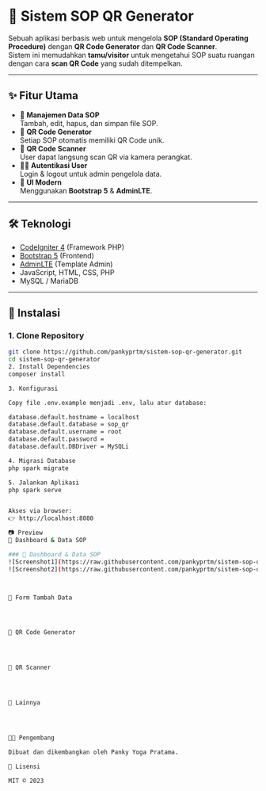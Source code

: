 # 📌 Sistem SOP QR Generator

Sebuah aplikasi berbasis web untuk mengelola **SOP (Standard Operating Procedure)** dengan **QR Code Generator** dan **QR Code Scanner**.  
Sistem ini memudahkan **tamu/visitor** untuk mengetahui SOP suatu ruangan dengan cara **scan QR Code** yang sudah ditempelkan.

---

## ✨ Fitur Utama
- 📄 **Manajemen Data SOP**  
  Tambah, edit, hapus, dan simpan file SOP.
- 🔗 **QR Code Generator**  
  Setiap SOP otomatis memiliki QR Code unik.
- 📱 **QR Code Scanner**  
  User dapat langsung scan QR via kamera perangkat.
- 👨‍💻 **Autentikasi User**  
  Login & logout untuk admin pengelola data.
- 🎨 **UI Modern**  
  Menggunakan **Bootstrap 5** & **AdminLTE**.

---

## 🛠️ Teknologi
- [CodeIgniter 4](https://codeigniter.com/) (Framework PHP)
- [Bootstrap 5](https://getbootstrap.com/) (Frontend)
- [AdminLTE](https://adminlte.io/) (Template Admin)
- JavaScript, HTML, CSS, PHP
- MySQL / MariaDB

---

## 🚀 Instalasi

### 1. Clone Repository
```bash
git clone https://github.com/pankyprtm/sistem-sop-qr-generator.git
cd sistem-sop-qr-generator
2. Install Dependencies
composer install

3. Konfigurasi

Copy file .env.example menjadi .env, lalu atur database:

database.default.hostname = localhost
database.default.database = sop_qr
database.default.username = root
database.default.password =
database.default.DBDriver = MySQLi

4. Migrasi Database
php spark migrate

5. Jalankan Aplikasi
php spark serve


Akses via browser:
👉 http://localhost:8080

📷 Preview
🔹 Dashboard & Data SOP

### 🔹 Dashboard & Data SOP
![Screenshot1](https://raw.githubusercontent.com/pankyprtm/sistem-sop-qr-generator/main/docs/img/Screenshot1.png)
![Screenshot2](https://raw.githubusercontent.com/pankyprtm/sistem-sop-qr-generator/main/docs/img/Screenshot2.png)



🔹 Form Tambah Data




🔹 QR Code Generator




🔹 QR Scanner




🔹 Lainnya




👨‍💻 Pengembang

Dibuat dan dikembangkan oleh Panky Yoga Pratama.

📜 Lisensi

MIT © 2023
